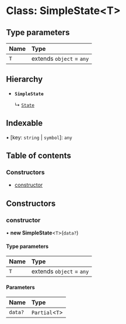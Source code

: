# Class: SimpleState<T\>

## Type parameters

| Name | Type |
| :------ | :------ |
| `T` | extends `object` = `any` |

## Hierarchy

- **`SimpleState`**

  ↳ [`State`](State.md)

## Indexable

▪ [key: `string` \| `symbol`]: `any`

## Table of contents

### Constructors

- [constructor](SimpleState.md#constructor)

## Constructors

### constructor

• **new SimpleState**<`T`\>(`data?`)

#### Type parameters

| Name | Type |
| :------ | :------ |
| `T` | extends `object` = `any` |

#### Parameters

| Name | Type |
| :------ | :------ |
| `data?` | `Partial`<`T`\> |
